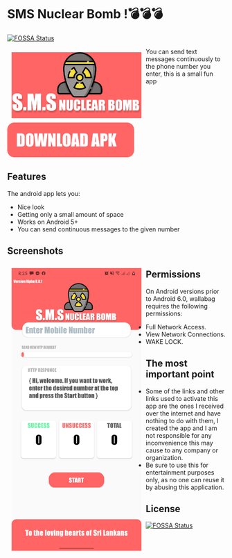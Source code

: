 # SMS  Nuclear Bomb !💣💣💣
[![FOSSA Status](https://app.fossa.com/api/projects/git%2Bgithub.com%2F00sanoj00%2FSMS_Nuclear_Bomb.svg?type=shield)](https://app.fossa.com/projects/git%2Bgithub.com%2F00sanoj00%2FSMS_Nuclear_Bomb?ref=badge_shield)


<img src="/control/rbanner.png" align="left"
width="300" hspace="10" vspace="10">

You can send text messages continuously to the phone number you enter, this is a small fun app


<p align="left">
<a href="https://github.com/00sanoj00/SMS_Nuclear_Bomb/releases/download/0.0.1/app-release.apk">
    <img alt="Get it on Github"
        height="80"
        src="https://github.com/00sanoj00/SMS_Nuclear_Bomb/blob/master/control/download.png?raw=true" />
</a>  


## Features

The android app lets you:
- Nice look
- Getting only a small amount of space
- Works on Android 5+
- You can send continuous messages to the given number

## Screenshots

[<img src="/control/device-2021-05-17-202546.png" align="left"
width="300"
    hspace="10" vspace="10">](/readme/Wallabag%20Reading%20List.png)

## Permissions

On Android versions prior to Android 6.0, wallabag requires the following permissions:
- Full Network Access.
- View Network Connections.
- WAKE LOCK.

## The most important point
- Some of the links and other links used to activate this app are the ones I received over the internet and have nothing to do with them, I created the app and I am not responsible for any inconvenience this may cause to any company or organization.
- Be sure to use this for entertainment purposes only, as no one can reuse it by abusing this application.


## License
[![FOSSA Status](https://app.fossa.com/api/projects/git%2Bgithub.com%2F00sanoj00%2FSMS_Nuclear_Bomb.svg?type=large)](https://app.fossa.com/projects/git%2Bgithub.com%2F00sanoj00%2FSMS_Nuclear_Bomb?ref=badge_large)
